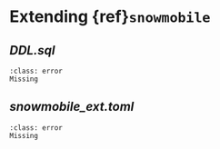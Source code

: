 # Extending {ref}`snowmobile`


## *DDL.sql*

```{admonition} TODO
:class: error
Missing
```

## *snowmobile_ext.toml*

```{admonition} TODO
:class: error
Missing
```
